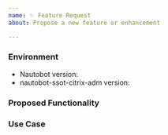 ```yaml
---
name: ✨ Feature Request
about: Propose a new feature or enhancement

---
```


### Environment
* Nautobot version:  <!-- Example: 1.5.0 -->
* nautobot-ssot-citrix-adm version:  <!-- Example: 0.1.0 -->

<!--
    Describe in detail the new functionality you are proposing.
-->
### Proposed Functionality

<!--
    Convey an example use case for your proposed feature. Write from the
    perspective of a user who would benefit from the proposed
    functionality and describe how.
--->
### Use Case

